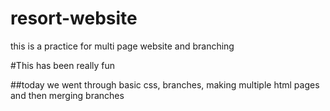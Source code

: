 # resort-website
this is a practice for multi page website and branching

#This has been really fun

##today we went through basic css, branches, making multiple html pages and then merging branches


